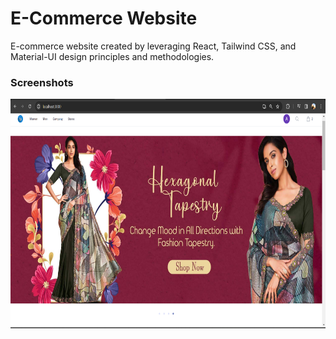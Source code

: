 # E-Commerce Website 

E-commerce website created by leveraging React, Tailwind CSS, and Material-UI design principles and methodologies.

### Screenshots

<p float="left">
<img src="https://github.com/lookthisisaddy/E-Commerce/blob/master/git_images/home.png" width="720" height="367"> 
</p>

